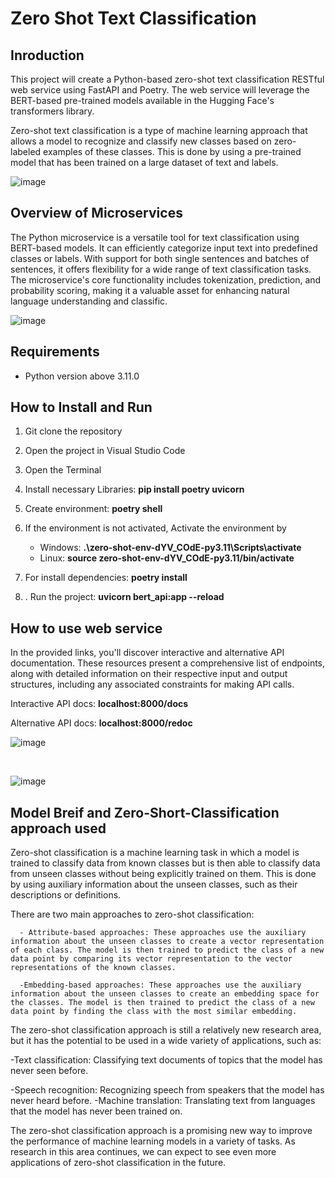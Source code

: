 # **Zero Shot Text Classification**

## Inroduction 

This project will create a Python-based zero-shot text classification RESTful web service using FastAPI and Poetry. The web service will leverage the BERT-based pre-trained models available in the Hugging Face's transformers library.

Zero-shot text classification is a type of machine learning approach that allows a model to recognize and classify new classes based on zero-labeled examples of these classes. This is done by using a pre-trained model that has been trained on a large dataset of text and labels.

![image](https://github.com/zeidzen/HR_resume/assets/36964163/5fa8cf5a-9436-4981-ac03-b8cbf1cd0893)


## Overview of Microservices 

The Python microservice is a versatile tool for text classification using BERT-based models. It can efficiently categorize input text into predefined classes or labels. With support for both single sentences and batches of sentences, it offers flexibility for a wide range of text classification tasks. The microservice's core functionality includes tokenization, prediction, and probability scoring, making it a valuable asset for enhancing natural language understanding and classific.

![image](https://github.com/zeidzen/Zero-Shot-Calssification/assets/36964163/378c9be7-b323-49d9-aed4-998fbd26f920)


## Requirements
- Python version above 3.11.0

## How to Install and Run

1. Git clone the repository
2. Open the project in Visual Studio Code
3. Open the Terminal 
4. Install necessary Libraries:
    **pip install poetry uvicorn**

6. Create environment: 
   **poetry shell**

7. If the environment is not activated, Activate the environment by  
   - Windows: **.\zero-shot-env-dYV_COdE-py3.11\Scripts\activate**
   - Linux: **source zero-shot-env-dYV_COdE-py3.11/bin/activate**
8. For install dependencies: **poetry install**
9. . Run the project:
   **uvicorn bert_api:app --reload**

## How to use web service

In the provided links, you'll discover interactive and alternative API documentation. These resources present a comprehensive list of endpoints, along with detailed information on their respective input and output structures, including any associated constraints for making API calls.

Interactive API docs: **localhost:8000/docs**

Alternative API docs: **localhost:8000/redoc**


![image](https://github.com/zeidzen/Zero-Shot-Calssification/assets/36964163/ca123da0-fb8b-410a-94c1-134882c8dc1d)

<br>

![image](https://github.com/zeidzen/Zero-Shot-Calssification/assets/36964163/2120f9c9-a8a8-47a2-9f8d-7047daa6efc0)


## Model Breif and Zero-Short-Classification approach used




Zero-shot classification is a machine learning task in which a model is trained to classify data from known classes but is then able to classify data from unseen classes without being explicitly trained on them. This is done by using auxiliary information about the unseen classes, such as their descriptions or definitions.

There are two main approaches to zero-shot classification:

      - Attribute-based approaches: These approaches use the auxiliary information about the unseen classes to create a vector representation of each class. The model is then trained to predict the class of a new data point by comparing its vector representation to the vector representations of the known classes.

      -Embedding-based approaches: These approaches use the auxiliary information about the unseen classes to create an embedding space for the classes. The model is then trained to predict the class of a new data point by finding the class with the most similar embedding.

      
The zero-shot classification approach is still a relatively new research area, but it has the potential to be used in a wide variety of applications, such as:

   -Text classification: Classifying text documents of topics that the model has never seen before.

   -Speech recognition: Recognizing speech from speakers that the model has never heard before.
   -Machine translation: Translating text from languages that the model has never been trained on.
   
The zero-shot classification approach is a promising new way to improve the performance of machine learning models in a variety of tasks. As research in this area continues, we can expect to see even more applications of zero-shot classification in the future.

